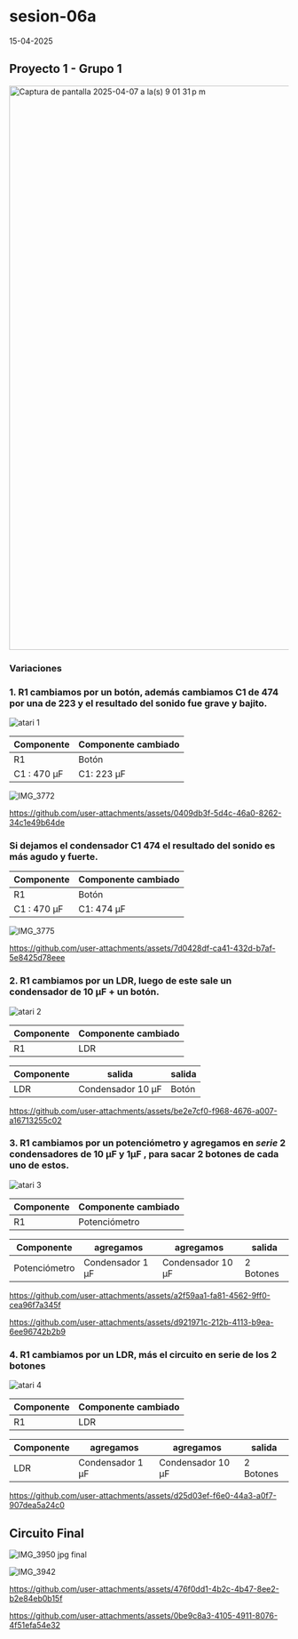 # sesion-06a

15-04-2025

## Proyecto 1 - Grupo 1

<img width="1015" alt="Captura de pantalla 2025-04-07 a la(s) 9 01 31 p m" src="https://github.com/user-attachments/assets/c1102537-5164-4e0c-b0e8-cc6fcda596a4" />

### Variaciones

### 1. R1 cambiamos por un botón, además cambiamos C1 de 474 por una de 223 y el resultado del sonido fue grave y bajito. 

![atari 1](https://github.com/user-attachments/assets/3d456364-62fd-465a-ad6b-7718cd80e338)

| Componente | Componente cambiado | 
|----|---| 
|R1| Botón |
| C1 : 470 µF | C1: 223 µF |

![IMG_3772](https://github.com/user-attachments/assets/88163ec1-9de1-4069-977e-621f47c0f233)

https://github.com/user-attachments/assets/0409db3f-5d4c-46a0-8262-34c1e49b64de

### Si dejamos el condensador C1 474 el resultado del sonido es más agudo y fuerte.

| Componente | Componente cambiado | 
|----|---| 
|R1| Botón |
| C1 : 470 µF | C1: 474 µF |

![IMG_3775](https://github.com/user-attachments/assets/53e81270-cb53-45c3-b02f-1e9c43621570)

https://github.com/user-attachments/assets/7d0428df-ca41-432d-b7af-5e8425d78eee

### 2. R1 cambiamos por un LDR, luego de este sale un condensador de 10 µF + un botón.

![atari 2](https://github.com/user-attachments/assets/f53fdda2-bbe9-4bb5-a52e-14e869c7463d)

| Componente | Componente cambiado | 
|----|---| 
|R1| LDR |


| Componente | salida | salida | 
|---|---|---|
| LDR | Condensador 10 µF | Botón | 


https://github.com/user-attachments/assets/be2e7cf0-f968-4676-a007-a16713255c02

### 3. R1 cambiamos por un potenciómetro y agregamos en _serie_ 2 condensadores de 10 µF y 1µF , para sacar 2 botones de cada uno de estos.

![atari 3](https://github.com/user-attachments/assets/260d61a3-9305-4dc3-ab9b-c2d5b6b292e9)

| Componente | Componente cambiado | 
|----|---| 
|R1| Potenciómetro |

| Componente | agregamos | agregamos | salida |
|---|---|---|---|
| Potenciómetro | Condensador 1 µF | Condensador 10 µF| 2 Botones | 


https://github.com/user-attachments/assets/a2f59aa1-fa81-4562-9ff0-cea96f7a345f


https://github.com/user-attachments/assets/d921971c-212b-4113-b9ea-6ee96742b2b9


### 4. R1 cambiamos por un LDR, más el circuito en serie de los 2 botones

![atari 4](https://github.com/user-attachments/assets/fc78eb94-0a27-4f7e-9ec2-be4412d08caa)

| Componente | Componente cambiado | 
|----|---| 
|R1| LDR |

| Componente | agregamos | agregamos | salida |
|---|---|---|---|
| LDR | Condensador 1 µF | Condensador 10 µF| 2 Botones | 

https://github.com/user-attachments/assets/d25d03ef-f6e0-44a3-a0f7-907dea5a24c0

## Circuito Final 

![IMG_3950 jpg final](https://github.com/user-attachments/assets/fa155314-ee9b-4766-a7c9-310dd2dbf581)

![IMG_3942](https://github.com/user-attachments/assets/f615b6fb-2ddd-4202-bdeb-8cebbfebf0cb)

https://github.com/user-attachments/assets/476f0dd1-4b2c-4b47-8ee2-b2e84eb0b15f

https://github.com/user-attachments/assets/0be9c8a3-4105-4911-8076-4f51efa54e32



